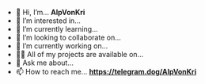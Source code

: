 - 👋 Hi, I’m... **AlpVonKri**
- 👀 I’m interested in... 
- 🌱 I’m currently learning... 
- 💞️ I’m looking to collaborate on... 
- 🔭 I’m currently working on... 
- 👨‍💻 All of my projects are available on... 
- 💬 Ask me about... 
- 📫 How to reach me... **https://telegram.dog/AlpVonKri**

<!---
alpvonkri/alpvonkri is a ✨ special ✨ repository because its `README.md` (this file) appears on your GitHub profile.
You can click the Preview link to take a look at your changes.
--->
